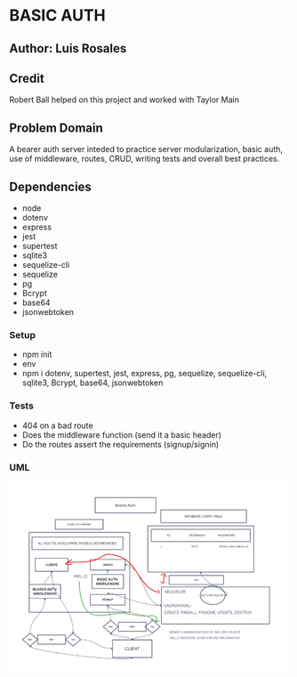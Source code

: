 # BASIC AUTH

## Author: Luis Rosales

## Credit

Robert Ball helped on this project and worked with Taylor Main

## Problem Domain

A bearer auth server inteded to practice server modularization, basic auth, use of middleware, routes, CRUD, writing tests and overall best practices.

## Dependencies

* node
* dotenv
* express
* jest
* supertest
* sqlite3
* sequelize-cli
* sequelize
* pg
* Bcrypt
* base64
* jsonwebtoken


### Setup

* npm init
* env
* npm i dotenv, supertest, jest, express, pg, sequelize, sequelize-cli, sqlite3, Bcrypt, base64, jsonwebtoken

### Tests

* 404 on a bad route
* Does the middleware function (send it a basic header)
* Do the routes assert the requirements (signup/signin)

### UML

![Lab 7 UML](./img/bearer-auth.png)

